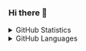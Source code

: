 ### Hi there 👋


<details>
<summary> GitHub Statistics </summary>
<br>
<img src="https://github-readme-stats.vercel.app/api?username=james-d12&theme=default" />
</details>

<details>
<summary> GitHub Languages </summary>
<br>
<img src="https://github-readme-stats.vercel.app/api/top-langs/?username=james-d12&layout=compact" />
</details>
